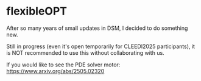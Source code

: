 # flexibleOPT

After so many years of small updates in DSM, I decided to do something new.

Still in progress (even it's open temporarily for CLEEDI2025 participants), 
it is NOT recommended to use this without collaborating with us.

If you would like to see the PDE solver motor:
https://www.arxiv.org/abs/2505.02320

